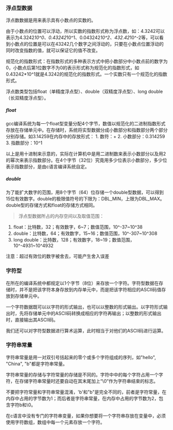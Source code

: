 ### 浮点型数据

浮点数数据是用来表示具有小数点的实数的。

由于小数点的位置可以浮动，所以实数的指数形式称为浮点数，如：4.3242可以表示为4.3242*10^0、0.43242*10^1、0.043242*10^2、432.42*10^-2等，可以看到小数点的位置是可以在43242几个数字之间浮动的，只要在小数点位置浮动的同时改变指数的值，就可以保证它的值不改变。

规范化的指数形式：在指数形式的多种表示方式中把小数部分中小数点前的数字为0，小数点后第1位数字不为0的表示形式称为规范化的指数形式，如0.43242*10^1就是4.3242的规范化的指数形式。一个实数只有一个规范化的指数形式。

浮点数类型包括float（单精度浮点型）、double（双精度浮点型）、long double（长双精度浮点型）。

##### float

gcc编译系统为每一个float型变量分配4个字节，数值以规范化的二进制指数形式存放在存储单元中。在存储时，系统将实型数据分成小数部分和指数部分两个部分分别存储。如3.14259在内存中的存放形式：
	1. 数符：+
	2. 小数部分：0.314259
	3. 指数部分：10^1

以上是用十进制来示意的，实际在计算机中是用二进制数来表示小数部分以及用2的幂次来表示指数部分。在4个字节（32位）究竟用多少位表示小数部分，多少位表示指数部分，是由c语言编译系统自定。

##### double

为了能扩大数字的范围，用8个字节（64）位存储一个double型数据，可以得到15位有效数字。double的极限值符号的下限为：DBL_MIN，上限为DBL_MAX。double型的存储方式和float的存储方式相同。


> 浮点型数据所占的内存空间以及取值范围：

1. float：比特数，32；有效数字，6~7；数值范围，10^-37~10^38
2. double：比特数，64；有效数字，15~16；数值范围，10^-307~10^308
3. long double：比特数，128；有效数字，18~19；数值范围，10^-4931~10^4932

注意：超过有效位的数字被舍去，可能产生舍入误差


### 字符型

在所在的编译系统中都规定以1个字节（8位）来存放一个字符。字符型数据在存储时，并不是把该字符本身存放到内存单元中，而是把该字符相应的ASCII码值存放到存储单元中。

一个字符数据既可以以字符的形式输出，也可以以整数的形式输出。以字符形式输出时，先将存储单元中的ASCII码转换成相应的字符再输出；以整数的形式输出时，直接输出其ASCII码。

我们还可以对字符型数据进行算术运算，此时相当于对他们的ASCII码进行运算。

### 字符串常量

字符串常量是用一对双引号括起来的零个或多个字符组成的序列，如"hello", "China", "b"都是字符串常量。

字符串常量的存储与字符常量的存储是不同的。字符中中的每个字符占用一个字符，在存储字符串常量时还要自动在其末尾加上“\0”作为字符串结束的标志。

不要把字符常量和字符串常量混淆，'b'和"b"是完全不同的，前者是字符常量，在内存中占用的字节数为1；而后者是字符串常量，在内存中占用的字节数为2，包含字符b和\0。

在c语言中没有专门的字符串变量，如果你想要将一个字符串存放在变量中，必须使用字符数组，数组中每一个元素存放一个字符。
